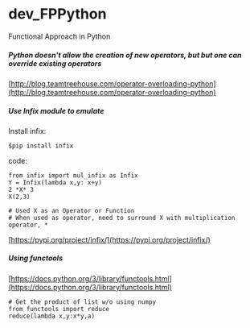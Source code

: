 # dev_FPPython
Functional Approach in Python

##### Python doesn't allow the creation of new operators, but but one can override existing operators
[http://blog.teamtreehouse.com/operator-overloading-python](http://blog.teamtreehouse.com/operator-overloading-python) <br/>

##### Use Infix module to emulate
Install infix: <br/>
```
$pip install infix
```

code:
```
from infix import mul_infix as Infix
Y = Infix(lambda x,y: x+y)
2 *X* 3
X(2,3)

# Used X as an Operator or Function
# When used as operator, need to surround X with multiplication operator, *

```
[https://pypi.org/project/infix/](https://pypi.org/project/infix/) <br/>

##### Using functools
[https://docs.python.org/3/library/functools.html](https://docs.python.org/3/library/functools.html) <br/>
```
# Get the product of list w/o using numpy
from functools import reduce
reduce(lambda x,y:x*y,a)
```
